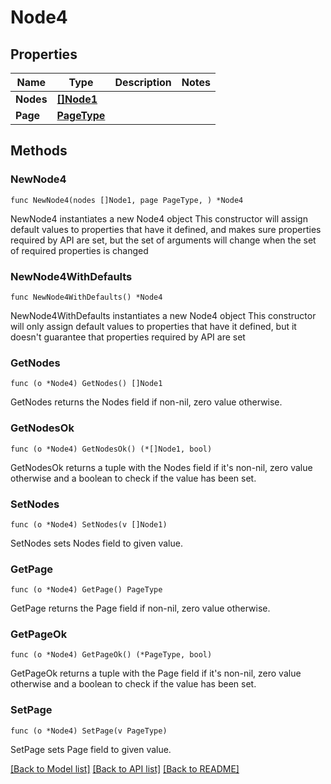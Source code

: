 # Node4

## Properties

Name | Type | Description | Notes
------------ | ------------- | ------------- | -------------
**Nodes** | [**[]Node1**](Node1.md) |  | 
**Page** | [**PageType**](PageType.md) |  | 

## Methods

### NewNode4

`func NewNode4(nodes []Node1, page PageType, ) *Node4`

NewNode4 instantiates a new Node4 object
This constructor will assign default values to properties that have it defined,
and makes sure properties required by API are set, but the set of arguments
will change when the set of required properties is changed

### NewNode4WithDefaults

`func NewNode4WithDefaults() *Node4`

NewNode4WithDefaults instantiates a new Node4 object
This constructor will only assign default values to properties that have it defined,
but it doesn't guarantee that properties required by API are set

### GetNodes

`func (o *Node4) GetNodes() []Node1`

GetNodes returns the Nodes field if non-nil, zero value otherwise.

### GetNodesOk

`func (o *Node4) GetNodesOk() (*[]Node1, bool)`

GetNodesOk returns a tuple with the Nodes field if it's non-nil, zero value otherwise
and a boolean to check if the value has been set.

### SetNodes

`func (o *Node4) SetNodes(v []Node1)`

SetNodes sets Nodes field to given value.


### GetPage

`func (o *Node4) GetPage() PageType`

GetPage returns the Page field if non-nil, zero value otherwise.

### GetPageOk

`func (o *Node4) GetPageOk() (*PageType, bool)`

GetPageOk returns a tuple with the Page field if it's non-nil, zero value otherwise
and a boolean to check if the value has been set.

### SetPage

`func (o *Node4) SetPage(v PageType)`

SetPage sets Page field to given value.



[[Back to Model list]](../README.md#documentation-for-models) [[Back to API list]](../README.md#documentation-for-api-endpoints) [[Back to README]](../README.md)


